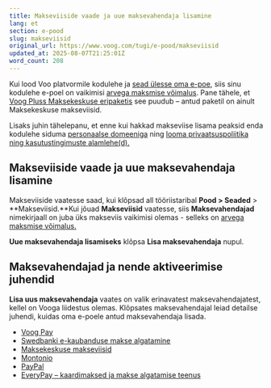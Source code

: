```yaml
---
title: Makseviiside vaade ja uue maksevahendaja lisamine
lang: et
section: e-pood
slug: makseviisid
original_url: https://www.voog.com/tugi/e-pood/makseviisid
updated_at: 2025-08-07T21:25:01Z
word_count: 208
---
```

Kui lood Voo platvormile kodulehe ja [sead ülesse oma e-poe](/tugi/e-pood/lisa-saidile-pood), siis sinu kodulehe e-poel on vaikimisi [arvega maksmise võimalus](/tugi/e-pood/arvega-maksmine). Pane tähele, et [Voog Pluss Maksekeskuse eripaketis](https://www.voog.com/maksekeskus) see puudub – antud paketil on ainult Maksekeskuse makseviisid.  
  
Lisaks juhin tähelepanu, et enne kui hakkad makseviise lisama peaksid enda kodulehe siduma [personaalse domeeniga](/tugi/domeenid) ning [looma privaatsuspoliitika ning kasutustingimuste alamlehe(d).](/tugi/videojuhendid/veebipoe-tingimuste-lehe-loomine)  

## Makseviiside vaade ja uue maksevahendaja lisamine

Makseviiside vaatesse saad, kui klõpsad all tööriistaribal **Pood > Seaded** > **Makseviisid.**Kui jõuad **Makseviisid** vaatesse, siis **Maksevahendajad** nimekirjaall on juba üks makseviis vaikimisi olemas - selleks on [arvega maksmise võimalus.](/tugi/e-pood/arvega-maksmine)

**Uue maksevahendaja lisamiseks** klõpsa **Lisa maksevahendaja** nupul.

## Maksevahendajad ja nende aktiveerimise juhendid

**Lisa uus maksevahendaja** vaates on valik erinavatest maksevahendajatest, kellel on Vooga liidestus olemas. Klõpsates maksevahendajal leiad detailse juhendi, kuidas oma e-poele antud maksevahendaja lisada.  
  

- [Voog Pay](/tugi/e-pood/voog-pay)
- [Swedbanki e-kaubanduse makse algatamine](/tugi/e-pood/swedbanki-e-kaubanduse-makse-algatamine)
- [Maksekeskuse makseviisid](/tugi/e-pood/maksekeskuse-pangalingid)
- [Montonio](/tugi/e-pood/montonio-pangalingid)
- [PayPal](/tugi/e-pood/paypali-pangalingid)
- [EveryPay – kaardimaksed ja makse algatamise teenus](/tugi/e-pood/everypay-pangalingid)
